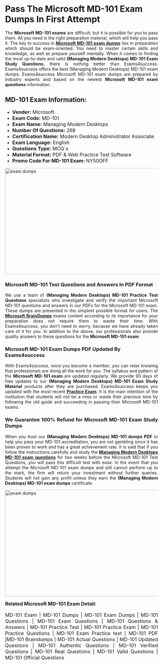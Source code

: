 <h1><strong><strong>Pass The Microsoft MD-101 Exam Dumps In First Attempt</strong></strong></h1> <p style="text-align:justify">The <strong>Microsoft MD-101 exams</strong> are difficult, but it is possible for you to pass them. All you need is the right preparation material, which will help you pass it. The key to success in <a href="https://www.exams4success.com/microsoft/md-101-pdf-exam-dumps"><strong>Microsoft MD-101 exam dumps</strong></a> lies in preparation which should be exam-oriented. You need to master certain skills and knowledge, as well as prepare yourself mentally. When it comes to finding the most up-to-date and valid <strong>(Managing Modern Desktops) MD-101 Exam Study Questions</strong>, there is nothing better than Exams4success. Exams4success offers the best (Managing Modern Desktops) MD-101 exam dumps. Exams4success Microsoft MD-101 exam dumps are prepared by industry experts and based on the newest <strong>Microsoft MD-101 exam questions</strong> information.</p> <h2><strong><strong>MD-101 Exam Information:</strong></strong></h2> <ul> <li><span style="font-size:16px"><strong>Vender:</strong> Microsoft</span></li> <li><span style="font-size:16px"><strong>Exam Code:</strong> MD-101</span></li> <li><span style="font-size:16px"><strong>Exam Name:</strong> Managing Modern Desktops</span></li> <li><span style="font-size:16px"><strong>Number Of Questions:</strong> 268</span></li> <li><span style="font-size:16px"><strong>Certification Name:</strong> Modern Desktop Administrator Associate</span></li> <li><span style="font-size:16px"><strong>Exam Language:</strong> English</span></li> <li><span style="font-size:16px"><strong>Questions Type:</strong> MCQ`s</span></li> <li><span style="font-size:16px"><strong>Material Format:</strong> PDF & Web Practice Test Software</span></li> <li><span style="font-size:16px"><strong>Promo Code For MD-101 Exam: </strong>NY50OFF</span></li> </ul> <p><a href="https://www.exams4success.com/microsoft/md-101-pdf-exam-dumps" rel="no-follow"><img alt="exam dumps" src="https://www.certcollections.com/uploads/content/infrist1.png" style="height:350px; width:750px" /></a></p> <h3><strong>Microsoft MD-101 Test Questions and Answers In PDF Format</strong></h3> <p style="text-align:justify">We use a team of <strong>(Managing Modern Desktops) MD-101 Practice Test Questions</strong> specialists who investigate and verify the important Microsoft MD-101 questions and answers in our PDFs for the Microsoft MD-101 exam. These dumps are presented in the simplest possible format for users. The <a href="https://www.exams4success.com/microsoft-exam-dumps"><strong>Microsoft BrainDumps</strong></a> exams content according to its importance for your preparation does not require them to waste their time. With Exams4success, you don't need to worry, because we have already taken care of it for you. In addition to the above, our professionals also provide quality answers to these questions for the<strong> Microsoft MD-101 exam</strong>.</p> <h3><strong> Microsoft MD-101 Exam Dumps PDF Updated By Exams4success</strong></h3> <p style="text-align:justify">With Exams4success, once you become a member, you can relax knowing that professionals are doing all the work for you. The syllabus and pattern of the <strong>Microsoft MD-101 exam </strong>are updated regularly. We provide 90 days of free updates to our <strong>(Managing Modern Desktops) MD-101 Exam Study Material</strong> products after they are purchased. Exams4success keeps you updated with the most recent <a href="https://www.exams4success.com/"><strong>Practice Exam</strong></a>. It is the main intention of the institution that students will not be a miss or waste their precious time by following the old guide and succeeding in passing their Microsoft MD-101 exams.</p> <h3 style="text-align:justify"><strong>We Guarantee 100% Refund for Microsoft MD-101 Exam Study Dumps</strong></h3> <p style="text-align:justify">When you trust our <strong>(Managing Modern Desktops) MD-101 dumps PDF</strong> to help you pass your MD-101 accreditation, you are not gambling since it has been proven to work and has a great achievement rate. It is said that if you follow the instructions carefully and study the <a href="https://www.exams4success.com/microsoft/md-101-pdf-exam-dumps"><strong>Managing Modern Desktops MD-101 exam questions</strong></a> for two weeks before the Microsoft MD-101 Test Questions, you will pass this difficult test with ease. In the event that you attempt the Microsoft MD-101 exam dumps and still cannot perform up to the mark, the firm will return your investment without further queries. Students will not gain any profit unless they earn the <strong>(Managing Modern Desktops) MD-101 exam dumps</strong> certificate.</p> <p style="text-align:justify"><a href="https://www.exams4success.com/microsoft/md-101-pdf-exam-dumps" rel="no-follow"><img alt="exam dumps" src="https://www.certcollections.com/uploads/content/free_demo1.png" style="height:350px; width:750px" /></a></p> <p style="text-align:justify"><span style="font-size:16px"><strong>Related Microsoft MD-101 Exam Detail:</strong></span><br /> <br /> <span style="font-size:16px">MD-101 Exam | MD-101 Dumps | MD-101 Exam Dumps | MD-101 Questions | MD-101 Exam Questions | MD-101 Questions & Answers | MD-101 Practice Test | MD-101 Practice Exam | MD-101 Practice Questions | MD-101 Exam Practice test | MD-101 PDF |MD-101 Braindumps | MD-101 Actual Questions | MD-101 Updated Questions | MD-101 Authentic Questions | MD-101 Verified Questions | MD-101 Real Questions | MD-101 Valid Questions | MD-101 Official Questions</span></p>

